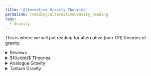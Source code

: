```yaml
---
title: 'Alternative Gravity Theories'
permalink: /reading/alternativeGravity_reading
tags:
  - Gravity
---
```


This is where we will put reading for alternative (non-GR) theories of gravity.

<details>
  <summary>Reviews</summary>
  <ul>
    <li>
      <a href="https://citeseerx.ist.psu.edu/document?repid=rep1&type=pdf&doi=932f716611c967b3dd5187432776cb76b979940a" target="_blank">
        [Dissertation] Alternate Theories of Gravity
      </a>
    </li>
    <li>
      <a href="https://arxiv.org/abs/1210.3775" target="_blank">
        Gauge Theories of Gravitation
      </a>
    </li>
    <li>
      <a href="https://arxiv.org/abs/1106.2476" target="_blank">
        Modified Gravity and Cosmology
      </a>
    </li>
  </ul>
</details>


<details>
  <summary>$f(\cdot)$ Theories</summary>
  
  <details>
    <summary>$f(R)$ Theories</summary>
    
  </details>
  <details>
    <summary>$f(Q)$ Theories</summary>
      <ul>
        <li>
          <a href="https://arxiv.org/abs/2104.15123" target="_blank">
            First evidence that non-metricity $f(Q)$ gravity could challenge $\Lambda$CDM
          </a>
        </li>
        <li>
          <a href="https://arxiv.org/abs/2308.00652" target="_blank">
            Non-metricity with boundary terms: $f(Q, C)$ gravity and cosmology
          </a>
        </li>
        <li>
          <a href="https://arxiv.org/abs/2508.03486" target="_blank">
            Holographic $f(Q, T)$ Gravity with Lambert Solution
          </a>
        </li>
      </ul> 
    
  </details>
</details>


<details>
  <summary>Analogue Gravity</summary>
  <ul>
    <li>
      <a href="https://arxiv.org/abs/gr-qc/0505065" target="_blank">
        Analogue Gravity
      </a>
    </li>
  </ul>
</details>


<details>
  <summary>Tantum Gravity</summary>
  <ul>
    <li>
      <a href="https://inspirehep.net/literature/2864379" target="_blank">
        Tantum Gravity
      </a>
    </li>
  </ul>
</details>



